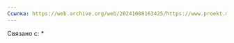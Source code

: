 ```yaml
---
Ссылка: https://web.archive.org/web/20241008163425/https://www.proekt.media/about/
---
```

Связано с:
* 